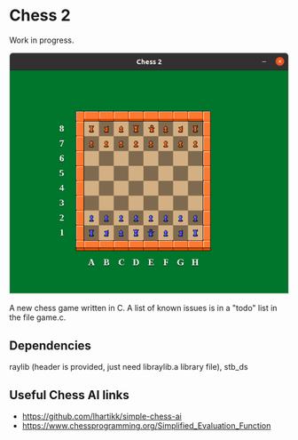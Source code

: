 # Chess 2

Work in progress.

<img src="design/chess 2 screenshot.png">

A new chess game written in C. A list of known issues is in a "todo" list in the file game.c.

## Dependencies

raylib (header is provided, just need libraylib.a library file), stb\_ds

## Useful Chess AI links

* https://github.com/lhartikk/simple-chess-ai
* https://www.chessprogramming.org/Simplified_Evaluation_Function

